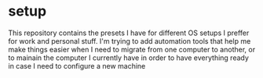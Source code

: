 # setup
This repository contains the presets I have for different OS setups I preffer for work and personal stuff. I'm trying to add automation tools that help me make things easier when I need to migrate from one computer to another, or to mainain the computer I currently have in order to have everything ready in case I need to configure a new machine
